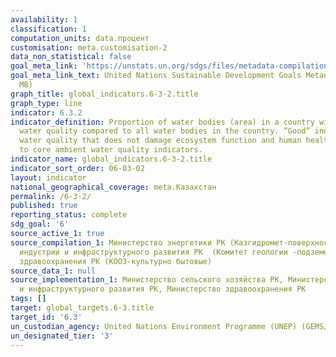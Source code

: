 ```yaml
---
availability: 1
classification: 1
computation_units: data.процент
customisation: meta.customisation-2
data_non_statistical: false
goal_meta_link: 'https://unstats.un.org/sdgs/files/metadata-compilation/Metadata-Goal-6.pdf '
goal_meta_link_text: United Nations Sustainable Development Goals Metadata (PDF 4.0
  MB)
graph_title: global_indicators.6-3-2.title
graph_type: line
indicator: 6.3.2
indicator_definition: Proportion of water bodies (area) in a country with good ambient
  water quality compared to all water bodies in the country. “Good” indicates an ambient
  water quality that does not damage ecosystem function and human health according
  to core ambient water quality indicators.
indicator_name: global_indicators.6-3-2.title
indicator_sort_order: 06-03-02
layout: indicator
national_geographical_coverage: meta.Казахстан
permalink: /6-3-2/
published: true
reporting_status: complete
sdg_goal: '6'
source_active_1: true
source_compilation_1: Министерство энергетики РК (Казгидромет-поверхностные), Министерство
  индустрии и инфраструктурного развития РК  (Комитет геологии -подземные), Министерство
  здравоохранения РК (КООЗ-культурно бытовые)
source_data_1: null
source_implementation_1: Министерство сельского хозяйства РК, Министерство индустрии
  и инфраструктурного развития РК, Министерство здравоохранения РК
tags: []
target: global_targets.6-3.title
target_id: '6.3'
un_custodian_agency: United Nations Environment Programme (UNEP) (GEMS/Water)
un_designated_tier: '3'
---
```

